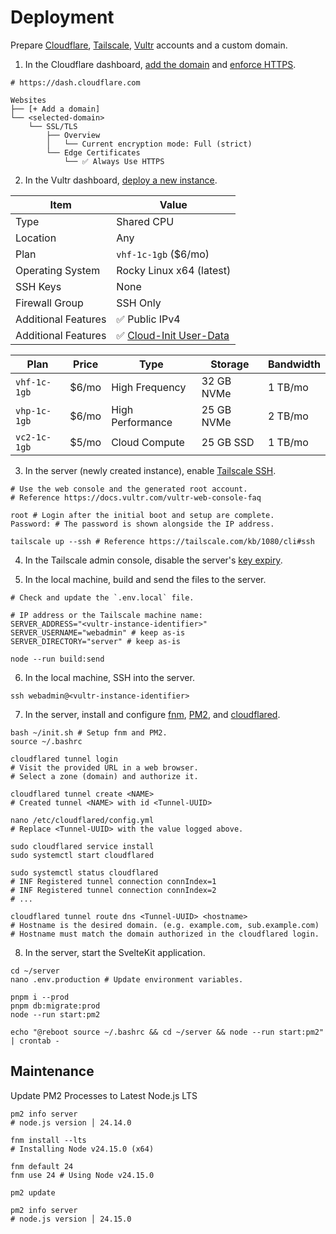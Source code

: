 # Deployment

Prepare [Cloudflare], [Tailscale], [Vultr] accounts and a custom domain.

[Cloudflare]: https://www.cloudflare.com/
[Tailscale]: https://tailscale.com/
[Vultr]: https://www.vultr.com/

1. In the Cloudflare dashboard, [add the domain] and [enforce HTTPS].

[add the domain]: https://developers.cloudflare.com/fundamentals/setup/manage-domains/add-site/
[enforce HTTPS]: https://developers.cloudflare.com/ssl/edge-certificates/additional-options/always-use-https/

```
# https://dash.cloudflare.com

Websites
├── [+ Add a domain]
└── <selected-domain>
    └── SSL/TLS
        ├── Overview
        │   └── Current encryption mode: Full (strict)
        └── Edge Certificates
            └── ✅ Always Use HTTPS
```

2. In the Vultr dashboard, [deploy a new instance].

[deploy a new instance]: https://my.vultr.com/deploy/

| Item                | Value                     |
| ------------------- | ------------------------- |
| Type                | Shared CPU                |
| Location            | Any                       |
| Plan                | `vhf-1c-1gb` ($6/mo)      |
| Operating System    | Rocky Linux x64 (latest)  |
| SSH Keys            | None                      |
| Firewall Group      | SSH Only                  |
| Additional Features | ✅ Public IPv4            |
| Additional Features | ✅ [Cloud-Init User-Data] |

| Plan         | Price | Type             | Storage    | Bandwidth |
| ------------ | ----- | ---------------- | ---------- | --------- |
| `vhf-1c-1gb` | $6/mo | High Frequency   | 32 GB NVMe | 1 TB/mo   |
| `vhp-1c-1gb` | $6/mo | High Performance | 25 GB NVMe | 2 TB/mo   |
| `vc2-1c-1gb` | $5/mo | Cloud Compute    | 25 GB SSD  | 1 TB/mo   |

[Cloud-Init User-Data]: ./cloud-init.yml

3. In the server (newly created instance), enable [Tailscale SSH].

[Tailscale SSH]: https://tailscale.com/kb/1193/tailscale-ssh

```shell
# Use the web console and the generated root account.
# Reference https://docs.vultr.com/vultr-web-console-faq

root # Login after the initial boot and setup are complete.
Password: # The password is shown alongside the IP address.

tailscale up --ssh # Reference https://tailscale.com/kb/1080/cli#ssh
```

4. In the Tailscale admin console, disable the server's [key expiry].

[key expiry]: https://tailscale.com/kb/1028/key-expiry#disabling-key-expiry

5. In the local machine, build and send the files to the server.

```properties
# Check and update the `.env.local` file.

# IP address or the Tailscale machine name:
SERVER_ADDRESS="<vultr-instance-identifier>"
SERVER_USERNAME="webadmin" # keep as-is
SERVER_DIRECTORY="server" # keep as-is
```

```shell
node --run build:send
```

6. In the local machine, SSH into the server.

```shell
ssh webadmin@<vultr-instance-identifier>
```

7. In the server, install and configure [fnm], [PM2], and [cloudflared].

[fnm]: https://github.com/Schniz/fnm#readme
[PM2]: https://pm2.keymetrics.io/
[cloudflared]: https://github.com/cloudflare/cloudflared#readme

<!-- Cannot install fnm using `su` or `sudo -u` in runcmd. -->
<!-- Reference https://github.com/Schniz/fnm/issues/1315 -->

```shell
bash ~/init.sh # Setup fnm and PM2.
source ~/.bashrc

cloudflared tunnel login
# Visit the provided URL in a web browser.
# Select a zone (domain) and authorize it.

cloudflared tunnel create <NAME>
# Created tunnel <NAME> with id <Tunnel-UUID>

nano /etc/cloudflared/config.yml
# Replace <Tunnel-UUID> with the value logged above.

sudo cloudflared service install
sudo systemctl start cloudflared

sudo systemctl status cloudflared
# INF Registered tunnel connection connIndex=1
# INF Registered tunnel connection connIndex=2
# ...

cloudflared tunnel route dns <Tunnel-UUID> <hostname>
# Hostname is the desired domain. (e.g. example.com, sub.example.com)
# Hostname must match the domain authorized in the cloudflared login.
```

8. In the server, start the SvelteKit application.

```shell
cd ~/server
nano .env.production # Update environment variables.

pnpm i --prod
pnpm db:migrate:prod
node --run start:pm2

echo "@reboot source ~/.bashrc && cd ~/server && node --run start:pm2" | crontab -
```

## Maintenance

Update PM2 Processes to Latest Node.js LTS

```shell
pm2 info server
# node.js version │ 24.14.0

fnm install --lts
# Installing Node v24.15.0 (x64)

fnm default 24
fnm use 24 # Using Node v24.15.0

pm2 update

pm2 info server
# node.js version │ 24.15.0
```
